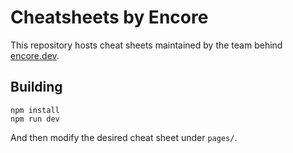 # Cheatsheets by Encore

This repository hosts cheat sheets maintained by the team behind [encore.dev](encore.dev).

## Building

```
npm install
npm run dev
```

And then modify the desired cheat sheet under `pages/`.